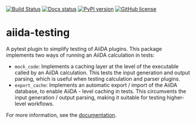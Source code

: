 [![Build Status](https://github.com/aiidateam/aiida-testing/workflows/ci/badge.svg)](https://github.com/aiidateam/aiida-testing/actions)
[![Docs status](https://readthedocs.org/projects/aiida-testing/badge)](http://aiida-testing.readthedocs.io/)
[![PyPI version](https://badge.fury.io/py/aiida-testing.svg)](https://badge.fury.io/py/aiida-testing)
[![GitHub license](https://img.shields.io/badge/License-MIT-blue.svg)](https://github.com/aiidateam/aiida-testing/blob/master/LICENSE)

# aiida-testing

A pytest plugin to simplify testing of AiiDA plugins. This package implements two ways of running an AiiDA calculation in tests:
- `mock_code`: Implements a caching layer at the level of the executable called by an AiiDA calculation. This tests the input generation and output parsing, which is useful when testing calculation and parser plugins.
- `export_cache`: Implements an automatic export / import of the AiiDA database, to enable AiiDA - level caching in tests. This circumvents the input generation / output parsing, making it suitable for testing higher-level workflows. 

For more information, see the [documentation](http://aiida-testing.readthedocs.io/).

